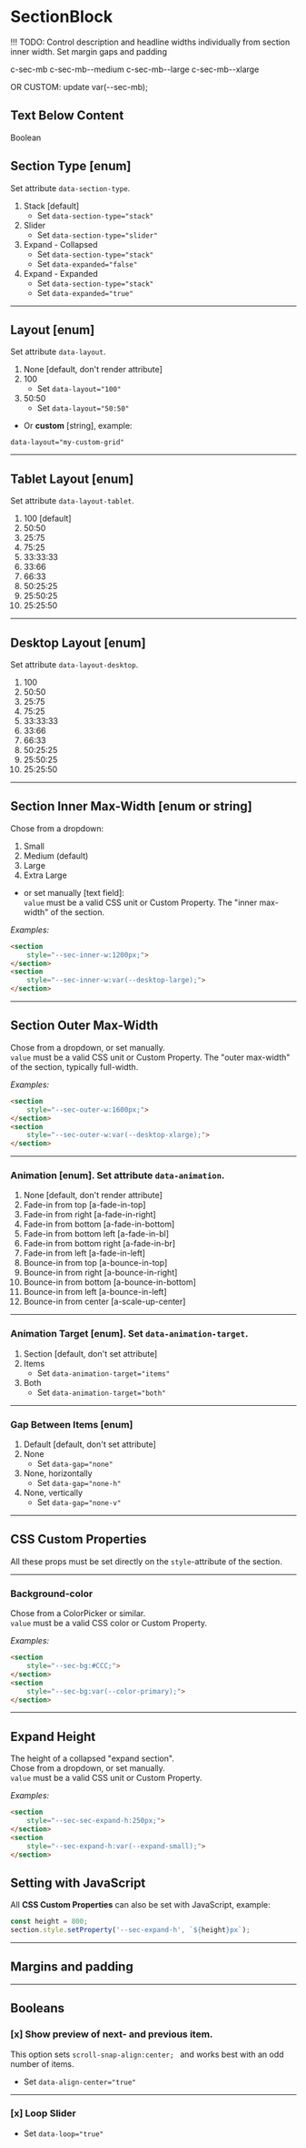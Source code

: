 # SectionBlock

!!! TODO: Control description and headline widths individually from section inner width.
Set margin gaps and padding

c-sec-mb
c-sec-mb--medium
c-sec-mb--large
c-sec-mb--xlarge

OR CUSTOM: update var(--sec-mb);

## Text Below Content
Boolean

## Section Type [enum]  
Set attribute `data-section-type`.
1. Stack [default]
	- Set `data-section-type="stack"`
2. Slider
	- Set `data-section-type="slider"`
3. Expand - Collapsed
	- Set `data-section-type="stack"`
	- Set `data-expanded="false"`
4. Expand - Expanded
	- Set `data-section-type="stack"`
	- Set `data-expanded="true"`
---
## Layout [enum]  
Set attribute `data-layout`.
1. None [default, don't render attribute]
2. 100
	- Set `data-layout="100"`
3. 50:50
	- Set `data-layout="50:50"`

- Or **custom** [string], example:

`data-layout="my-custom-grid"`

---
## Tablet Layout [enum]  
Set attribute `data-layout-tablet`.
1. 100 [default]
2. 50:50
3. 25:75
4. 75:25
5. 33:33:33
6. 33:66
7. 66:33
8. 50:25:25
9. 25:50:25
10. 25:25:50
---
## Desktop Layout [enum]  
Set attribute `data-layout-desktop`.
1. 100
2. 50:50
3. 25:75
4. 75:25
5. 33:33:33
6. 33:66
7. 66:33
8. 50:25:25
9. 25:50:25
10. 25:25:50
---
## Section Inner Max-Width [enum or string]
Chose from a dropdown:

1. Small
2. Medium (default)
3. Large
4. Extra Large

 - or set manually [text field]:  
`value` must be a valid CSS unit or Custom Property.
The "inner max-width" of the section.

_Examples:_
```html 
<section
	style="--sec-inner-w:1200px;">
</section>
<section
	style="--sec-inner-w:var(--desktop-large);">
</section>
```
---
## Section Outer Max-Width
Chose from a dropdown, or set manually.  
`value` must be a valid CSS unit or Custom Property.
The "outer max-width" of the section, typically full-width.

_Examples:_
```html 
<section
	style="--sec-outer-w:1600px;">
</section>
<section
	style="--sec-outer-w:var(--desktop-xlarge);">
</section>
```
---
### Animation [enum]. Set attribute `data-animation`.
1. None [default, don't render attribute]
2. Fade-in from top [a-fade-in-top]
3. Fade-in from right [a-fade-in-right]
4. Fade-in from bottom [a-fade-in-bottom]
5. Fade-in from bottom left [a-fade-in-bl]
6. Fade-in from bottom right [a-fade-in-br]
7. Fade-in from left [a-fade-in-left]
8. Bounce-in from top [a-bounce-in-top]
9. Bounce-in from right [a-bounce-in-right]
10. Bounce-in from bottom [a-bounce-in-bottom]
11. Bounce-in from left [a-bounce-in-left]
12. Bounce-in from center [a-scale-up-center]
---
### Animation Target [enum]. Set `data-animation-target`.
1. Section [default, don't set attribute]
2. Items
	- Set `data-animation-target="items"`
3. Both
	- Set `data-animation-target="both"`
---
### Gap Between Items [enum]
1. Default [default, don't set attribute]
2. None
	- Set `data-gap="none"`
3. None, horizontally
	- Set `data-gap="none-h"`
4. None, vertically
	- Set `data-gap="none-v"`
---
## CSS Custom Properties
All these props must be set directly on the `style`-attribute of the section.

---
### Background-color
Chose from a ColorPicker or similar.  
`value` must be a valid CSS color or Custom Property.

_Examples:_
```html 
<section
	style="--sec-bg:#CCC;">
</section>
<section
	style="--sec-bg:var(--color-primary);">
</section>
```
---

## Expand Height
The height of a collapsed "expand section".  
Chose from a dropdown, or set manually.  
`value` must be a valid CSS unit or Custom Property.

_Examples:_
```html 
<section
	style="--sec-sec-expand-h:250px;">
</section>
<section
	style="--sec-expand-h:var(--expand-small);">
</section>
```

## Setting with JavaScript
All **CSS Custom Properties** can also be set with JavaScript, example:
```javascript
const height = 800;
section.style.setProperty('--sec-expand-h', `${height}px`);
```
---
## Margins and padding

---

## Booleans

### [x] Show preview of next- and previous item.  
This option sets `scroll-snap-align:center; ` and works best with an odd number of items.
- Set `data-align-center="true"`
---
### [x] Loop Slider
- Set `data-loop="true"`
